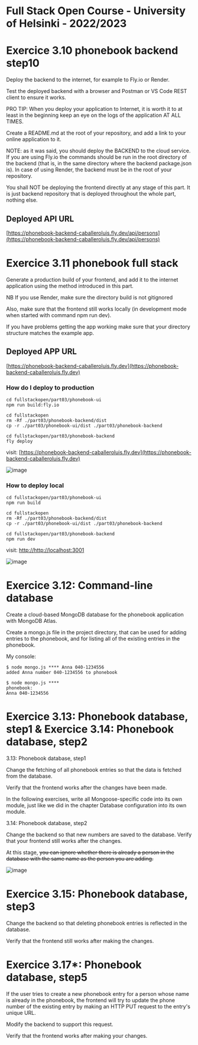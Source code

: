 # Full Stack Open Course - University of Helsinki - 2022/2023

# Exercice 3.10 phonebook backend step10

Deploy the backend to the internet, for example to Fly.io or Render.

Test the deployed backend with a browser and Postman or VS Code REST client to ensure it works.

PRO TIP: When you deploy your application to Internet, it is worth it to at least in the beginning keep an eye on the logs of the application AT ALL TIMES.

Create a README.md at the root of your repository, and add a link to your online application to it.

NOTE: as it was said, you should deploy the BACKEND to the cloud service. If you are using Fly.io the commands should be run in the root directory of the backend (that is, in the same directory where the backend package.json is). In case of using Render, the backend must be in the root of your repository.

You shall NOT be deploying the frontend directly at any stage of this part. It is just backend repository that is deployed throughout the whole part, nothing else.

## Deployed API URL

[https://phonebook-backend-caballeroluis.fly.dev/api/persons](https://phonebook-backend-caballeroluis.fly.dev/api/persons)


# Exercice 3.11 phonebook full stack

Generate a production build of your frontend, and add it to the internet application using the method introduced in this part.

NB If you use Render, make sure the directory build is not gitignored

Also, make sure that the frontend still works locally (in development mode when started with command npm run dev).

If you have problems getting the app working make sure that your directory structure matches the example app.

## Deployed APP URL

[https://phonebook-backend-caballeroluis.fly.dev](https://phonebook-backend-caballeroluis.fly.dev)


### How do I deploy to production
```
cd fullstackopen/part03/phonebook-ui
npm run build:fly.io
```

```
cd fullstackopen
rm -Rf ./part03/phonebook-backend/dist
cp -r ./part03/phonebook-ui/dist ./part03/phonebook-backend
```

```
cd fullstackopen/part03/phonebook-backend
fly deploy
```

visit: [https://phonebook-backend-caballeroluis.fly.dev](https://phonebook-backend-caballeroluis.fly.dev)

![image](https://github.com/caballeroluis/fullstackopen/assets/111797757/470c4754-c89c-41f0-a2b4-e15691b3f532)


### How to deploy local                                                                                                                                                         
```
cd fullstackopen/part03/phonebook-ui
npm run build
```

```
cd fullstackopen
rm -Rf ./part03/phonebook-backend/dist
cp -r ./part03/phonebook-ui/dist ./part03/phonebook-backend
```

```
cd fullstackopen/part03/phonebook-backend
npm run dev
```

visit: [http://http://localhost:3001](https://http://localhost:3001)

![image](https://github.com/caballeroluis/fullstackopen/assets/111797757/7388bfb7-01f3-46d4-bdaa-306796ab04ec)


# Exercice 3.12: Command-line database

Create a cloud-based MongoDB database for the phonebook application with MongoDB Atlas.

Create a mongo.js file in the project directory, that can be used for adding entries to the phonebook, and for listing all of the existing entries in the phonebook.

My console:

```
$ node mongo.js **** Anna 040-1234556
added Anna number 040-1234556 to phonebook
```

```
$ node mongo.js ****
phonebook:
Anna 040-1234556
```
# Exercice 3.13: Phonebook database, step1 & Exercice 3.14: Phonebook database, step2

3.13: Phonebook database, step1

Change the fetching of all phonebook entries so that the data is fetched from the database.

Verify that the frontend works after the changes have been made.

In the following exercises, write all Mongoose-specific code into its own module, just like we did in the chapter Database configuration into its own module.

3.14: Phonebook database, step2

Change the backend so that new numbers are saved to the database. Verify that your frontend still works after the changes.

At this stage, ~~you can ignore whether there is already a person in the database with the same name as the person you are adding.~~

![image](https://github.com/caballeroluis/fullstackopen/assets/111797757/72508941-6894-46eb-b0fa-059303ec3f59)


# Exercice 3.15: Phonebook database, step3

Change the backend so that deleting phonebook entries is reflected in the database.

Verify that the frontend still works after making the changes.

# Exercice 3.17*: Phonebook database, step5

If the user tries to create a new phonebook entry for a person whose name is already in the phonebook, the frontend will try to update the phone number of the existing entry by making an HTTP PUT request to the entry's unique URL.

Modify the backend to support this request.

Verify that the frontend works after making your changes.